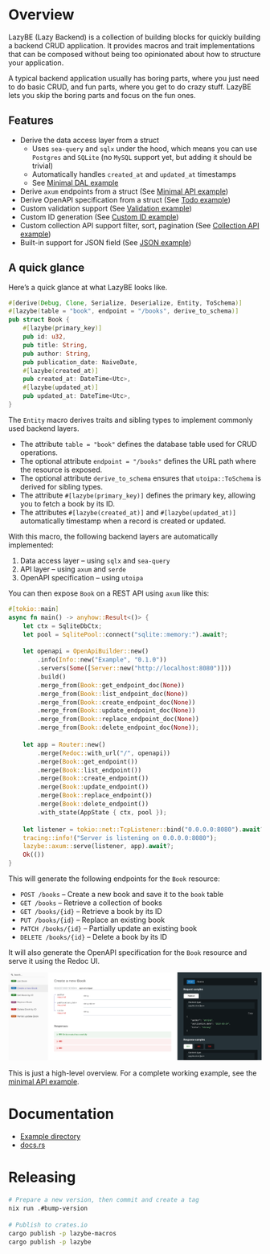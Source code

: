 # Overview

LazyBE (Lazy Backend) is a collection of building blocks for quickly building a backend CRUD application.
It provides macros and trait implementations that can be composed without being too opinionated about how to structure your application.

A typical backend application usually has boring parts, where you just need to do basic CRUD, and fun parts, where you get to do crazy stuff.
LazyBE lets you skip the boring parts and focus on the fun ones.

## Features

- Derive the data access layer from a struct
  - Uses `sea-query` and `sqlx` under the hood, which means you can use `Postgres` and `SQLite` (no `MySQL` support yet, but adding it should be trivial)
  - Automatically handles `created_at` and `updated_at` timestamps
  - See [Minimal DAL example](./examples/kitchen-sink/examples/dal_minimal.rs)
- Derive `axum` endpoints from a struct (See [Minimal API example](./examples/kitchen-sink/examples/api_minimal.rs))
- Derive OpenAPI specification from a struct (See [Todo example](./examples/todo))
- Custom validation support (See [Validation example](./examples/kitchen-sink/examples/api_validation.rs))
- Custom ID generation (See [Custom ID example](./examples/kitchen-sink/examples/dal_custom_id.rs))
- Custom collection API support filter, sort, pagination (See [Collection API example](./examples/kitchen-sink/examples/api_pagination.rs))
- Built-in support for JSON field (See [JSON example](./examples/kitchen-sink/examples/dal_json.rs))

## A quick glance

Here’s a quick glance at what LazyBE looks like.

```rust
#[derive(Debug, Clone, Serialize, Deserialize, Entity, ToSchema)]
#[lazybe(table = "book", endpoint = "/books", derive_to_schema)]
pub struct Book {
    #[lazybe(primary_key)]
    pub id: u32,
    pub title: String,
    pub author: String,
    pub publication_date: NaiveDate,
    #[lazybe(created_at)]
    pub created_at: DateTime<Utc>,
    #[lazybe(updated_at)]
    pub updated_at: DateTime<Utc>,
}
```

The `Entity` macro derives traits and sibling types to implement commonly used backend layers.

- The attribute `table = "book"` defines the database table used for CRUD operations.
- The optional attribute `endpoint = "/books"` defines the URL path where the resource is exposed.
- The optional attribute `derive_to_schema` ensures that `utoipa::ToSchema` is derived for sibling types.
- The attribute `#[lazybe(primary_key)]` defines the primary key, allowing you to fetch a book by its ID.
- The attributes `#[lazybe(created_at)]` and `#[lazybe(updated_at)]` automatically timestamp when a record is created or updated.

With this macro, the following backend layers are automatically implemented:

1. Data access layer – using `sqlx` and `sea-query`
2. API layer – using `axum` and `serde`
3. OpenAPI specification – using `utoipa`

You can then expose `Book` on a REST API using `axum` like this:

```rust
#[tokio::main]
async fn main() -> anyhow::Result<()> {
    let ctx = SqliteDbCtx;
    let pool = SqlitePool::connect("sqlite::memory:").await?;

    let openapi = OpenApiBuilder::new()
        .info(Info::new("Example", "0.1.0"))
        .servers(Some([Server::new("http://localhost:8080")]))
        .build()
        .merge_from(Book::get_endpoint_doc(None))
        .merge_from(Book::list_endpoint_doc(None))
        .merge_from(Book::create_endpoint_doc(None))
        .merge_from(Book::update_endpoint_doc(None))
        .merge_from(Book::replace_endpoint_doc(None))
        .merge_from(Book::delete_endpoint_doc(None));

    let app = Router::new()
        .merge(Redoc::with_url("/", openapi))
        .merge(Book::get_endpoint())
        .merge(Book::list_endpoint())
        .merge(Book::create_endpoint())
        .merge(Book::update_endpoint())
        .merge(Book::replace_endpoint())
        .merge(Book::delete_endpoint())
        .with_state(AppState { ctx, pool });

    let listener = tokio::net::TcpListener::bind("0.0.0.0:8080").await?;
    tracing::info!("Server is listening on 0.0.0.0:8080");
    lazybe::axum::serve(listener, app).await?;
    Ok(())
}
```

This will generate the following endpoints for the `Book` resource:

- `POST /books` – Create a new book and save it to the `book` table
- `GET /books` – Retrieve a collection of books
- `GET /books/{id}` – Retrieve a book by its ID
- `PUT /books/{id}` – Replace an existing book
- `PATCH /books/{id}` – Partially update an existing book
- `DELETE /books/{id}` – Delete a book by its ID

It will also generate the OpenAPI specification for the `Book` resource and serve it using the Redoc UI.

![](./docs/redoc.png)

This is just a high-level overview.
For a complete working example, see the [minimal API example](./examples/kitchen-sink/examples/api_minimal.rs).

# Documentation

- [Example directory](./examples)
- [docs.rs](https://docs.rs/lazybe/latest/lazybe/)

# Releasing

```bash
# Prepare a new version, then commit and create a tag
nix run .#bump-version

# Publish to crates.io
cargo publish -p lazybe-macros
cargo publish -p lazybe
```

